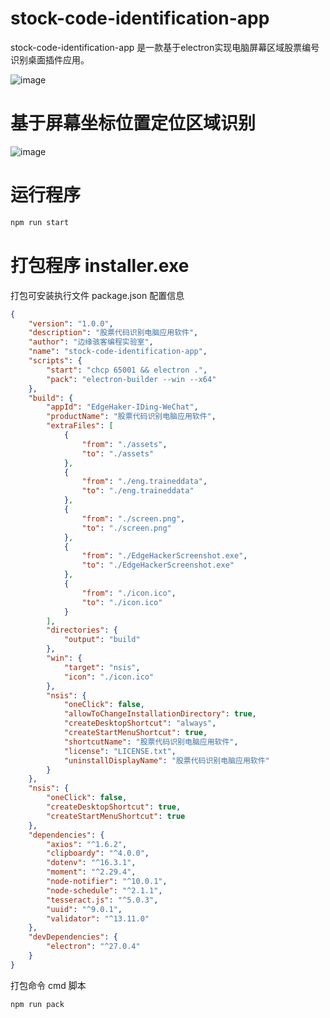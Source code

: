 # stock-code-identification-app
stock-code-identification-app 是一款基于electron实现电脑屏幕区域股票编号识别桌面插件应用。

![image](https://github.com/user-attachments/assets/6044eb1f-7580-4b26-9781-81f8ffc81334)

# 基于屏幕坐标位置定位区域识别

![image](https://github.com/user-attachments/assets/e9558faf-ac10-465e-ab66-f3d93a6f9943)

# 运行程序
```bash
npm run start
```
# 打包程序 installer.exe

打包可安装执行文件 package.json 配置信息

```json
{
    "version": "1.0.0",
    "description": "股票代码识别电脑应用软件",
    "author": "边缘骇客编程实验室",
    "name": "stock-code-identification-app",
    "scripts": {
        "start": "chcp 65001 && electron .",
        "pack": "electron-builder --win --x64"
    },
    "build": {
        "appId": "EdgeHaker-IDing-WeChat",
        "productName": "股票代码识别电脑应用软件",
        "extraFiles": [
            {
                "from": "./assets",
                "to": "./assets"
            },
            {
                "from": "./eng.traineddata",
                "to": "./eng.traineddata"
            },
            {
                "from": "./screen.png",
                "to": "./screen.png"
            },
            {
                "from": "./EdgeHackerScreenshot.exe",
                "to": "./EdgeHackerScreenshot.exe"
            },
            {
                "from": "./icon.ico",
                "to": "./icon.ico"
            }
        ],
        "directories": {
            "output": "build"
        },
        "win": {
            "target": "nsis",
            "icon": "./icon.ico"
        },
        "nsis": {
            "oneClick": false,
            "allowToChangeInstallationDirectory": true,
            "createDesktopShortcut": "always",
            "createStartMenuShortcut": true,
            "shortcutName": "股票代码识别电脑应用软件",
            "license": "LICENSE.txt",
            "uninstallDisplayName": "股票代码识别电脑应用软件"
        }
    },
    "nsis": {
        "oneClick": false,
        "createDesktopShortcut": true,
        "createStartMenuShortcut": true
    },
    "dependencies": {
        "axios": "^1.6.2",
        "clipboardy": "^4.0.0",
        "dotenv": "^16.3.1",
        "moment": "^2.29.4",
        "node-notifier": "^10.0.1",
        "node-schedule": "^2.1.1",
        "tesseract.js": "^5.0.3",
        "uuid": "^9.0.1",
        "validator": "^13.11.0"
    },
    "devDependencies": {
        "electron": "^27.0.4"
    }
}
```
打包命令 cmd 脚本
```
npm run pack
```
